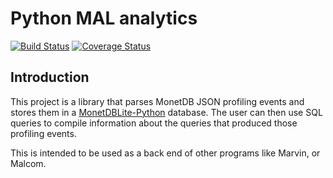# Python MAL analytics
[![Build Status](https://travis-ci.org/MonetDBSolutions/mal-profiler-backend.svg?branch=master)](https://travis-ci.org/MonetDBSolutions/mal-profiler-backend)
[![Coverage Status](https://coveralls.io/repos/github/MonetDBSolutions/mal-profiler-backend/badge.svg)](https://coveralls.io/github/MonetDBSolutions/mal-profiler-backend)

## Introduction

This project is a library that parses MonetDB JSON profiling events
and stores them in a
[MonetDBLite-Python](https://github.com/hannesmuehleisen/MonetDBLite-Python)
database. The user can then use SQL queries to compile information
about the queries that produced those profiling events.

This is intended to be used as a back end of other programs like
Marvin, or Malcom.


